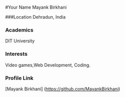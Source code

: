 #Your Name
Mayank Birkhani

###Location
Dehradun, India

### Academics
DIT University

### Interests
Video games,Web Development, Coding.

### Profile Link
[Mayank Birkhani] (https://github.com/MayankBirkhani)